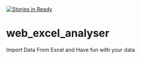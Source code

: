 [![Stories in Ready](https://badge.waffle.io/florencemayo/web_excel_analyser.png?label=ready&title=Ready)](https://waffle.io/florencemayo/web_excel_analyser)
# web_excel_analyser
Import Data From Excel and Have fun with your data

